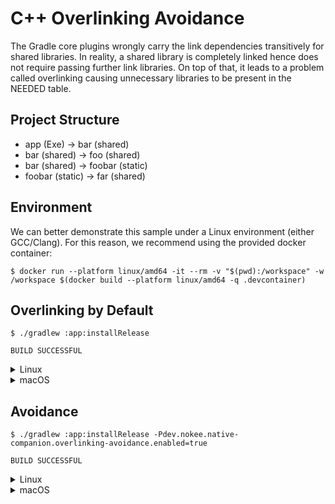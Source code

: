 # C++ Overlinking Avoidance

The Gradle core plugins wrongly carry the link dependencies transitively for shared libraries.
In reality, a shared library is completely linked hence does not require passing further link libraries.
On top of that, it leads to a problem called overlinking causing unnecessary libraries to be present in the NEEDED table.

## Project Structure

- app (Exe) -> bar (shared)
- bar (shared) -> foo (shared)
- bar (shared) -> foobar (static)
- foobar (static) -> far (shared)

## Environment

We can better demonstrate this sample under a Linux environment (either GCC/Clang).
For this reason, we recommend using the provided docker container:

```shell
$ docker run --platform linux/amd64 -it --rm -v "$(pwd):/workspace" -w /workspace $(docker build --platform linux/amd64 -q .devcontainer)
```

## Overlinking by Default

```shell
$ ./gradlew :app:installRelease

BUILD SUCCESSFUL
```

<details>
<summary>Linux</summary>

```shell
$ readelf -d app/build/exe/main/release/app | grep NEEDED
 0x0000000000000001 (NEEDED)             Shared library: [libbar.so]
 0x0000000000000001 (NEEDED)             Shared library: [libfoo.so]
 0x0000000000000001 (NEEDED)             Shared library: [libfar.so]
$ cat app/build/tmp/linkRelease/options.txt | grep -E '\.so|\.a'
./bar/build/lib/main/release/stripped/libbar.so
./foo/build/lib/main/release/stripped/libfoo.so
./foobar/build/lib/main/release/libfoobar.a
./far/build/lib/main/release/stripped/libfar.so
```
</details>

<details>
<summary>macOS</summary>

```shell
$ otool -L app/build/exe/main/release/app
app/build/exe/main/release/app:
        ./bar/build/lib/main/release/libbar.dylib (compatibility version 0.0.0, current version 0.0.0)
        ./foo/build/lib/main/release/libfoo.dylib (compatibility version 0.0.0, current version 0.0.0)
        ./far/build/lib/main/release/libfar.dylib (compatibility version 0.0.0, current version 0.0.0)
$ cat app/build/tmp/linkRelease/options.txt | grep -E '\.dylib|\.a'
./bar/build/lib/main/release/stripped/libbar.dylib
./foo/build/lib/main/release/stripped/libfoo.dylib
./foobar/build/lib/main/release/libfoobar.a
./far/build/lib/main/release/stripped/libfar.dylib
```
</details>

## Avoidance

```shell
$ ./gradlew :app:installRelease -Pdev.nokee.native-companion.overlinking-avoidance.enabled=true

BUILD SUCCESSFUL
```

<details>
<summary>Linux</summary>

```shell
$ readelf -d app/build/exe/main/release/app | grep NEEDED
 0x0000000000000001 (NEEDED)             Shared library: [libbar.so]
$ cat app/build/tmp/linkRelease/options.txt | grep -E '\.so|\.a'
./bar/build/lib/main/release/stripped/libbar.so
```

Notice no NEEDED entry for `libfoo.so` or `libfar.so` and we don't link against libfoobar.a

```shell
$ cat app/build/tmp/linkRelease/options.txt | grep rpath-link
-Wl,-rpath-link=../foo/build/lib/main/release/stripped
-Wl,-rpath-link=../far/build/lib/main/release/stripped
```

Notice we only care about shared library during rpath-link.

> Under Linux, Clang will have the same result.
> Try it out using `-DuseClang` flag to the Gradle command line.

</details>

<details>
<summary>macOS</summary>

```shell
$ otool -L app/build/exe/main/release/app
app/build/exe/main/release/app:
        ./bar/build/lib/main/release/libbar.dylib (compatibility version 0.0.0, current version 0.0.0)
$ cat app/build/tmp/linkRelease/options.txt | grep -E '\.dylib|\.a'
./bar/build/lib/main/release/stripped/libbar.dylib
```
</details>
